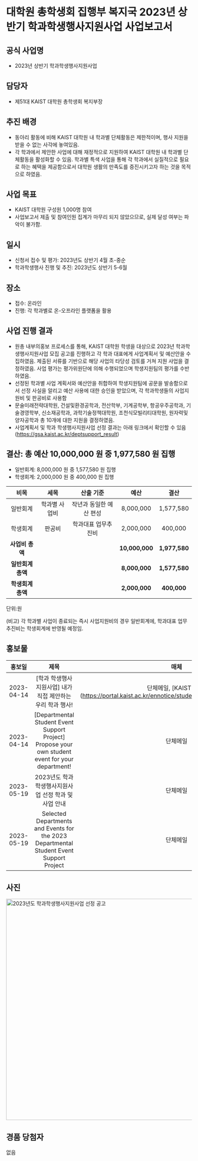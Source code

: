 대학원 총학생회 집행부 복지국 2023년 상반기 학과학생행사지원사업 사업보고서
===

## 공식 사업명
- 2023년 상반기 학과학생행사지원사업

## 담당자
- 제51대 KAIST 대학원 총학생회 복지부장

## 추진 배경
- 동아리 활동에 비해 KAIST 대학원 내 학과별 단체활동은 제한적이며, 행사 지원을 받을 수 없는 사각에 놓여있음. 
- 각 학과에서 제안한 사업에 대해 재정적으로 지원하여 KAIST 대학원 내 학과별 단체활동을 활성화할 수 있음. 학과별 특색 사업을 통해 각 학과에서 실질적으로 필요로 하는 혜택을 제공함으로서 대학원 생활의 만족도를 증진시키고자 하는 것을 목적으로 하였음. 

## 사업 목표
- KAIST 대학원 구성원 1,000명 참여 
- 사업보고서 제출 및 참여인원 집계가 마무리 되지 않았으므로, 실제 달성 여부는 파악이 불가함.

## 일시
- 신청서 접수 및 평가: 2023년도 상반기 4월 초-중순
- 학과학생행사 진행 및 추진: 2023년도 상반기 5-6월

## 장소
- 접수: 온라인
- 진행: 각 학과별로 온-오프라인 플랫폼을 활용

## 사업 진행 결과
- 원총 내부의홍보 프로세스를 통해, KAIST 대학원 학생을 대상으로 2023년 학과학생행사지원사업 모집 공고를 진행하고 각 학과 대표에게 사업계획서 및 예산안을 수집하였음. 제출된 서류를 기반으로 해당 사업의 타당성 검토를 거쳐 지원 사업을 결정하였음. 사업 평가는 평가위원단에 의해 수행되었으며 학생지원팀의 평가를 수반하였음.
- 선정된 학과별 사업 계획서와 예산안을 취합하여 학생지원팀에 공문을 발송함으로서 선정 사실을 알리고 예산 사용에 대한 승인을 받았으며, 각 학과학생들의 사업지원비 및 판공비로 사용함
- 문술미래전략대학원, 건설및환경공학과, 전산학부, 기계공학부, 항공우주공학과, 기술경영학부, 신소재공학과, 과학기술정책대학원, 조천식모빌리티대학원, 원자력및양자공학과 총 10개에 대한 지원을 결정하였음. 
- 사업계획서 및 학과 학생행사지원사업 선정 결과는 아래 링크에서 확인할 수 있음 (https://gsa.kaist.ac.kr/deptsupport_result)


## 결산: 총 예산 10,000,000 원 중 1,977,580 원 집행

- 일반회계: 8,000,000 원 중 1,577,580 원 집행
- 학생회계: 2,000,000 원 중 400,000 원 집행

|  **비목** |   **세목**   | **산출 기준** | **예산** | **결산** |
|:----------:|:------------:|:--------:|:--------:|:--------:|
|일반회계| 학과별 사업비 | 작년과 동일한 예산 편성 | 8,000,000 | 1,577,580 |
|학생회계| 판공비 | 학과대표 업무추진비 | 2,000,000 | 400,000 | 
|   **사업비 총액**  |        |        | **10,000,000** | **1,977,580** |
|   **일반회계 총액**  |        |        | **8,000,000** | **1,577,580** |
|   **학생회계 총액**  |         |       |**2,000,000** | **400,000** |

단위:원 

(비고) 각 학과별 사업이 종료되는 즉시 사업지원비의 경우 일반회계에, 학과대표 업무추진비는 학생회계에 반영될 예정임.

## 홍보물

|  **홍보일** |   **제목**   | **매체** |
|:----------:|:------------:|:--------:|
|2023-04-14|[학과 학생행사지원사업] 내가 직접 제안하는 우리 학과 행사!|단체메일, [KAIST 포탈](https://portal.kaist.ac.kr/ennotice/student_notice/11681479196842|
|2023-04-14|[Departmental Student Event Support Project] Propose your own student event for your department!|단체메일|
|2023-05-19|2023년도 학과 학생행사지원사업 선정 학과 및 사업 안내|단체메일|
|2023-05-19|Selected Departments and Events for the 2023 Departmental Student Event Support Project|단체메일|

## 사진

<img src="../../resource/학학행지-1.jpg" width="600px" title="2023년도 학과학생행사지원사업 선정 공고"/>

## 경품 당첨자
없음
